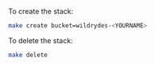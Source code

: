 To create the stack: 
```bash
make create bucket=wildrydes-<YOURNAME>
```

To delete the stack: 
```bash
make delete
```
